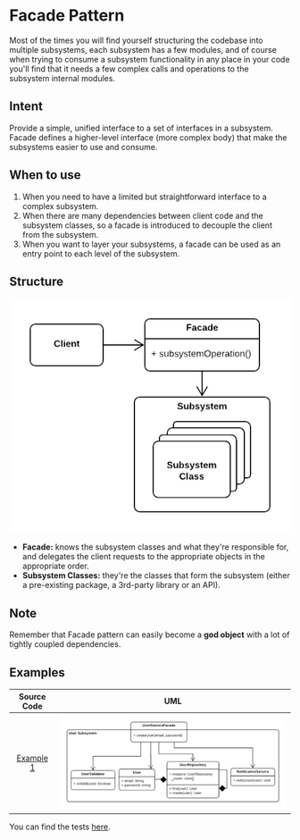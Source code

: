 # Facade Pattern

Most of the times you will find yourself structuring the codebase into multiple subsystems, each subsystem has a few modules, and of course when trying to consume a subsystem functionality in any place in your code you'll find that it needs a few complex calls and operations to the subsystem internal modules.

## Intent

Provide a simple, unified interface to a set of interfaces in a subsystem. Facade defines a higher-level interface \(more complex body\) that make the subsystems easier to use and consume.

## When to use

1. When you need to have a limited but straightforward interface to a complex subsystem.
2. When there are many dependencies between client code and the subsystem classes, so a facade is introduced to decouple the client from the subsystem.
3. When you want to layer your subsystems, a facade can be used as an entry point to each level of the subsystem.

## Structure

![](../../.gitbook/assets/figure_1%20%2818%29.png)

* **Facade:** knows the subsystem classes and what they're responsible for, and delegates the client requests to the appropriate objects in the appropriate order.
* **Subsystem Classes:** they're the classes that form the subsystem \(either a pre-existing package, a 3rd-party library or an API\).

## Note

Remember that Facade pattern can easily become a **god object** with a lot of tightly coupled dependencies.

## Examples

| Source Code | UML |
| :---: | :---: |
| [Example 1](https://github.com/khaled-hamam/ts-design-patterns/tree/9a9bacf47635b736d3fdc4ffdb6fc5abb1e729f8/library/Structural%20Patterns/Facade/example_1.ts) | ![Figure 2](../../.gitbook/assets/figure_2%20%281%29.png) |

You can find the tests [here](https://github.com/khaled-hamam/ts-design-patterns/tree/9a9bacf47635b736d3fdc4ffdb6fc5abb1e729f8/library/Structural%20Patterns/Facade/index.test.ts).

